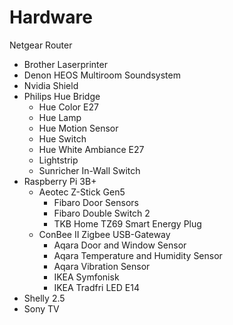 # Hardware
Netgear Router
* Brother Laserprinter
* Denon HEOS Multiroom Soundsystem
* Nvidia Shield
* Philips Hue Bridge
  * Hue Color E27
  * Hue Lamp
  * Hue Motion Sensor
  * Hue Switch
  * Hue White Ambiance E27
  * Lightstrip
  * Sunricher In-Wall Switch
* Raspberry Pi 3B+
  * Aeotec Z-Stick Gen5
    * Fibaro Door Sensors
    * Fibaro Double Switch 2
    * TKB Home TZ69 Smart Energy Plug
  * ConBee II Zigbee USB-Gateway
    * Aqara Door and Window Sensor
    * Aqara Temperature and Humidity Sensor
    * Aqara Vibration Sensor
    * IKEA Symfonisk
    * IKEA Tradfri LED E14
* Shelly 2.5
* Sony TV

